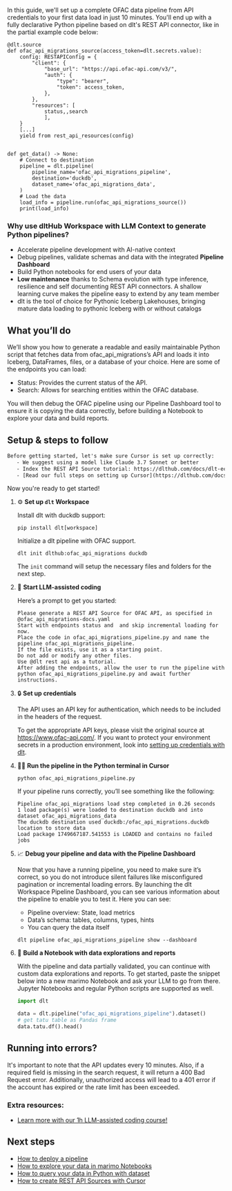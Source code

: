 In this guide, we'll set up a complete OFAC data pipeline from API credentials to your first data load in just 10 minutes. You'll end up with a fully declarative Python pipeline based on dlt's REST API connector, like in the partial example code below:

```python-outcome
@dlt.source
def ofac_api_migrations_source(access_token=dlt.secrets.value):
    config: RESTAPIConfig = {
        "client": {
            "base_url": "https://api.ofac-api.com/v3/",
            "auth": {
                "type": "bearer",
                "token": access_token,
            },
        },
        "resources": [
            status,,search
            ],
    }
    [...]
    yield from rest_api_resources(config)


def get_data() -> None:
    # Connect to destination
    pipeline = dlt.pipeline(
        pipeline_name='ofac_api_migrations_pipeline',
        destination='duckdb',
        dataset_name='ofac_api_migrations_data', 
    )
    # Load the data
    load_info = pipeline.run(ofac_api_migrations_source())
    print(load_info) 
```

### Why use dltHub Workspace with LLM Context to generate Python pipelines?

- Accelerate pipeline development with AI-native context
- Debug pipelines, validate schemas and data with the integrated **Pipeline Dashboard**
- Build Python notebooks for end users of your data
- **Low maintenance** thanks to Schema evolution with type inference, resilience and self documenting REST API connectors. A shallow learning curve makes the pipeline easy to extend by any team member
- dlt is the tool of choice for Pythonic Iceberg Lakehouses, bringing mature data loading to pythonic Iceberg with or without catalogs

## What you’ll do

We’ll show you how to generate a readable and easily maintainable Python script that fetches data from ofac_api_migrations’s API and loads it into Iceberg, DataFrames, files, or a database of your choice. Here are some of the endpoints you can load:

- Status: Provides the current status of the API.
- Search: Allows for searching entities within the OFAC database.

You will then debug the OFAC pipeline using our Pipeline Dashboard tool to ensure it is copying the data correctly, before building a Notebook to explore your data and build reports.

## Setup & steps to follow

```default
Before getting started, let's make sure Cursor is set up correctly:
   - We suggest using a model like Claude 3.7 Sonnet or better
   - Index the REST API Source tutorial: https://dlthub.com/docs/dlt-ecosystem/verified-sources/rest_api/ and add it to context as **@dlt rest api**
   - [Read our full steps on setting up Cursor](https://dlthub.com/docs/dlt-ecosystem/llm-tooling/cursor-restapi#23-configuring-cursor-with-documentation)
```

Now you're ready to get started!

1. ⚙️ **Set up `dlt` Workspace**
    
    Install dlt with duckdb support:
    ```shell
    pip install dlt[workspace]
    ```

    Initialize a dlt pipeline with OFAC support.
    ```shell
    dlt init dlthub:ofac_api_migrations duckdb
    ```

    The `init` command will setup the necessary files and folders for the next step.
    
2. 🤠 **Start LLM-assisted coding**
    
    Here’s a prompt to get you started:
    
    ```prompt
    Please generate a REST API Source for OFAC API, as specified in @ofac_api_migrations-docs.yaml 
    Start with endpoints status and  and skip incremental loading for now. 
    Place the code in ofac_api_migrations_pipeline.py and name the pipeline ofac_api_migrations_pipeline. 
    If the file exists, use it as a starting point. 
    Do not add or modify any other files. 
    Use @dlt rest api as a tutorial. 
    After adding the endpoints, allow the user to run the pipeline with python ofac_api_migrations_pipeline.py and await further instructions.
    ```

    
3. 🔒 **Set up credentials** 
    
    The API uses an API key for authentication, which needs to be included in the headers of the request.
    
    To get the appropriate API keys, please visit the original source at https://www.ofac-api.com/.
    If you want to protect your environment secrets in a production environment, look into [setting up credentials with dlt](https://dlthub.com/docs/walkthroughs/add_credentials).
    
4. 🏃‍♀️ **Run the pipeline in the Python terminal in Cursor**
    
    ```shell
    python ofac_api_migrations_pipeline.py
    ```
    
    If your pipeline runs correctly, you’ll see something like the following:
    
    ```shell
    Pipeline ofac_api_migrations load step completed in 0.26 seconds
    1 load package(s) were loaded to destination duckdb and into dataset ofac_api_migrations_data
    The duckdb destination used duckdb:/ofac_api_migrations.duckdb location to store data
    Load package 1749667187.541553 is LOADED and contains no failed jobs
    ```
    
5. 📈 **Debug your pipeline and data with the Pipeline Dashboard**

    Now that you have a running pipeline, you need to make sure it’s correct, so you do not introduce silent failures like misconfigured pagination or incremental loading errors. By launching the dlt Workspace Pipeline Dashboard, you can see various information about the pipeline to enable you to test it. Here you can see:
    - Pipeline overview: State, load metrics
    - Data’s schema: tables, columns, types, hints
    - You can query the data itself
    
    ```shell
    dlt pipeline ofac_api_migrations_pipeline show --dashboard
    ```
    
6. 🐍 **Build a Notebook with data explorations and reports**

    With the pipeline and data partially validated, you can continue with custom data explorations and reports. To get started, paste the snippet below into a new marimo Notebook and ask your LLM to go from there. Jupyter Notebooks and regular Python scripts are supported as well.

    
    ```python
    import dlt

   data = dlt.pipeline("ofac_api_migrations_pipeline").dataset()
   # get tatu table as Pandas frame
   data.tatu.df().head()
    ```

## Running into errors?

It's important to note that the API updates every 10 minutes. Also, if a required field is missing in the search request, it will return a 400 Bad Request error. Additionally, unauthorized access will lead to a 401 error if the account has expired or the rate limit has been exceeded.

### Extra resources:

- [Learn more with our 1h LLM-assisted coding course!](https://www.youtube.com/watch?v=GGid70rnJuM)

## Next steps

- [How to deploy a pipeline](https://dlthub.com/docs/walkthroughs/deploy-a-pipeline)
- [How to explore your data in marimo Notebooks](https://dlthub.com/docs/general-usage/dataset-access/marimo)
- [How to query your data in Python with dataset](https://dlthub.com/docs/general-usage/dataset-access/dataset)
- [How to create REST API Sources with Cursor](https://dlthub.com/docs/dlt-ecosystem/llm-tooling/cursor-restapi)